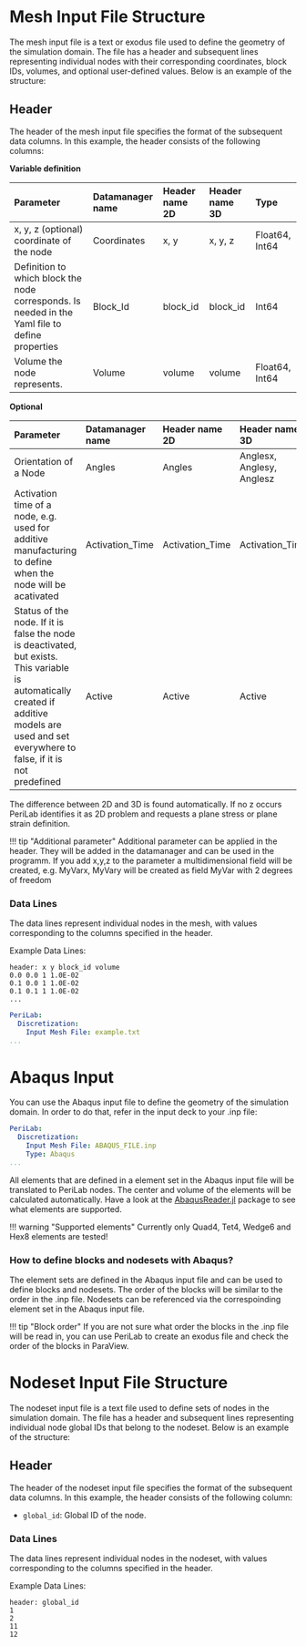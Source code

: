 # Mesh Input File Structure

The mesh input file is a text or exodus file used to define the geometry of the simulation domain. The file has a header and subsequent lines representing individual nodes with their corresponding coordinates, block IDs, volumes, and optional user-defined values. Below is an example of the structure:

## Header
The header of the mesh input file specifies the format of the subsequent data columns. In this example, the header consists of the following columns:

**Variable definition**

| Parameter | Datamanager name | Header name 2D | Header name 3D | Type |
|:---|:---|:---|:---|:---|
|x, y, z (optional) coordinate of the node | Coordinates | x, y | x, y, z | Float64, Int64|
| Definition to which block the node corresponds. Is needed in the Yaml file to define properties | Block_Id | block_id | block_id | Int64|
| Volume the node represents. | Volume | volume | volume | Float64, Int64|


**Optional**

| Parameter | Datamanager name | Header name 2D | Header name 3D | Type |
|:---|:---|:---|:---|:---|
| Orientation of a Node | Angles | Angles | Anglesx, Anglesy, Anglesz | Float64, Int64|
| Activation time of a node, e.g. used for additive manufacturing to define when the node will be acativated | Activation_Time | Activation_Time | Activation_Time | Float64, Int64|
| Status of the node. If it is false the node is deactivated, but exists. This variable is automatically created if additive models are used and set everywhere to false, if it is not predefined | Active | Active | Active | Bool |


The difference between 2D and 3D is found automatically. If no z occurs PeriLab identifies it as 2D problem and requests a plane stress or plane strain definition.


!!! tip "Additional parameter"
    Additional parameter can be applied in the header. They will be added in the datamanager and can be used in the programm. If you add x,y,z to the parameter a multidimensional field will be created, e.g.
    MyVarx, MyVary will be created as field MyVar with 2 degrees of freedom

### Data Lines
The data lines represent individual nodes in the mesh, with values corresponding to the columns specified in the header.

Example Data Lines:

```plaintext
header: x y block_id volume
0.0 0.0 1 1.0E-02
0.1 0.0 1 1.0E-02
0.1 0.1 1 1.0E-02
...
```

```yaml
PeriLab:
  Discretization:
    Input Mesh File: example.txt
...
```


# Abaqus Input

You can use the Abaqus input file to define the geometry of the simulation domain. In order to do that, refer in the input deck to your .inp file:

```yaml
PeriLab:
  Discretization:
    Input Mesh File: ABAQUS_FILE.inp
    Type: Abaqus
...
```

All elements that are defined in a element set in the Abaqus input file will be translated to PeriLab nodes. The center and volume of the elements will be calculated automatically. Have a look at the [AbaqusReader.jl](https://github.com/JuliaFEM/AbaqusReader.jl) package to see what elements are supported.

!!! warning "Supported elements"
    Currently only Quad4, Tet4, Wedge6 and Hex8 elements are tested!

### How to define blocks and nodesets with Abaqus?

The element sets are defined in the Abaqus input file and can be used to define blocks and nodesets. The order of the blocks will be similar to the order in the .inp file. Nodesets can be referenced via the correspoinding element set in the Abaqus input file.

!!! tip "Block order"
    If you are not sure what order the blocks in the .inp file will be read in, you can use PeriLab to create an exodus file and check the order of the blocks in ParaView.

# Nodeset Input File Structure

The nodeset input file is a text file used to define sets of nodes in the simulation domain. The file has a header and subsequent lines representing individual node global IDs that belong to the nodeset. Below is an example of the structure:

## Header
The header of the nodeset input file specifies the format of the subsequent data columns. In this example, the header consists of the following column:

- `global_id`: Global ID of the node.

### Data Lines
The data lines represent individual nodes in the nodeset, with values corresponding to the columns specified in the header.

Example Data Lines:

```plaintext
header: global_id
1
2
11
12
```
